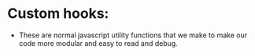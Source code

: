 # Custom hooks:
- These are normal javascript utility functions that we make to make our code more modular and easy to read and debug.
